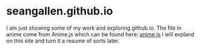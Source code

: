 # seangallen.github.io

I am just showing some of my work and exploring github.io.
The file in anime come from Anime.js which can be found here: [anime.js](https://github.com/juliangarnier/anime)
I will expland on this site and turn it a resume of sorts later.
